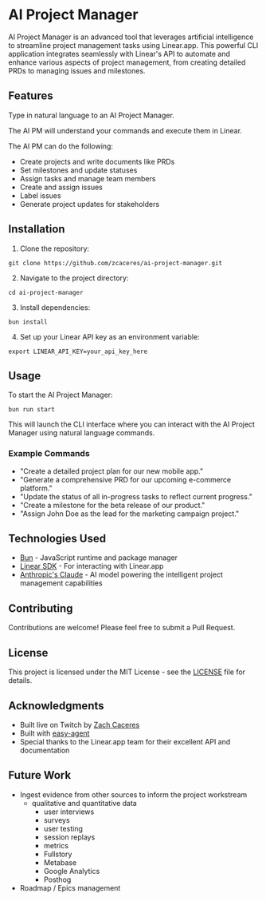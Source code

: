 # AI Project Manager

AI Project Manager is an advanced tool that leverages artificial intelligence to streamline project management tasks using Linear.app. This powerful CLI application integrates seamlessly with Linear's API to automate and enhance various aspects of project management, from creating detailed PRDs to managing issues and milestones.

## Features

Type in natural language to an AI Project Manager.

The AI PM will understand your commands and execute them in Linear.

The AI PM can do the following:
- Create projects and write documents like PRDs
- Set milestones and update statuses
- Assign tasks and manage team members
- Create and assign issues
- Label issues
- Generate project updates for stakeholders

## Installation

1. Clone the repository:
```
git clone https://github.com/zcaceres/ai-project-manager.git
```

2. Navigate to the project directory:
```
cd ai-project-manager
```

3. Install dependencies:
```
bun install
```

4. Set up your Linear API key as an environment variable:
```
export LINEAR_API_KEY=your_api_key_here
```

## Usage

To start the AI Project Manager:

```
bun run start
```

This will launch the CLI interface where you can interact with the AI Project Manager using natural language commands.

### Example Commands

- "Create a detailed project plan for our new mobile app."
- "Generate a comprehensive PRD for our upcoming e-commerce platform."
- "Update the status of all in-progress tasks to reflect current progress."
- "Create a milestone for the beta release of our product."
- "Assign John Doe as the lead for the marketing campaign project."

## Technologies Used

- [Bun](https://bun.sh) - JavaScript runtime and package manager
- [Linear SDK](https://developers.linear.app/docs/sdk/getting-started) - For interacting with Linear.app
- [Anthropic's Claude](https://www.anthropic.com) - AI model powering the intelligent project management capabilities

## Contributing

Contributions are welcome! Please feel free to submit a Pull Request.

## License

This project is licensed under the MIT License - see the [LICENSE](LICENSE) file for details.

## Acknowledgments

- Built live on Twitch by [Zach Caceres](https://www.twitch.tv/zachdotdev)
- Built with [easy-agent](https://github.com/zcaceres/easy-agent)
- Special thanks to the Linear.app team for their excellent API and documentation


## Future Work

- Ingest evidence from other sources to inform the project workstream
  - qualitative and quantitative data
    - user interviews
    - surveys
    - user testing
    - session replays
    - metrics
    - Fullstory
    - Metabase
    - Google Analytics
    - Posthog
- Roadmap / Epics management

